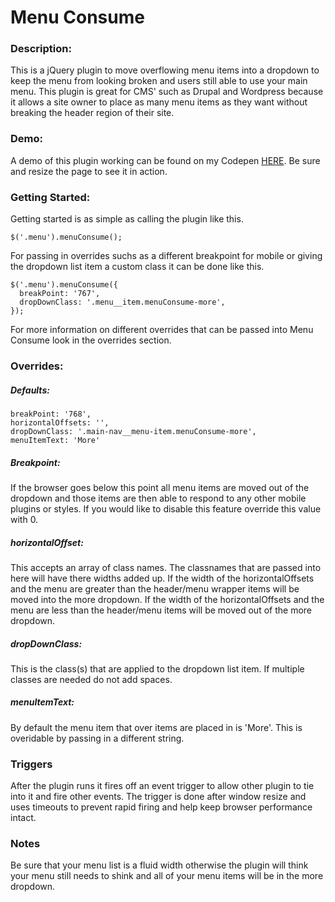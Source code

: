 # Menu Consume

### Description:
This is a jQuery plugin to move overflowing menu items into a dropdown to keep the menu from looking broken and users still able to use your main menu. This plugin is great for CMS' such as Drupal and Wordpress because it allows a site owner to place as many menu items as they want without breaking the header region of their site.

### Demo:
A demo of this plugin working can be found on my Codepen [HERE](http://cdpn.io/mBdCL). Be sure and resize the page to see it in action.

### Getting Started:
Getting started is as simple as calling the plugin like this.

```
$('.menu').menuConsume();
```
For passing in overrides suchs as a different breakpoint for mobile or giving the dropdown list item a custom class it can be done like this.

```
$('.menu').menuConsume({
  breakPoint: '767',
  dropDownClass: '.menu__item.menuConsume-more',
});

```
For more information on different overrides that can be passed into Menu Consume look in the overrides section. 

### Overrides:
##### Defaults:
```
breakPoint: '768',
horizontalOffsets: '',
dropDownClass: '.main-nav__menu-item.menuConsume-more',
menuItemText: 'More'
```

##### Breakpoint: 
If the browser goes below this point all menu items are moved out of the dropdown and those items are then able to respond to any other mobile plugins or styles. If you would like to disable this feature override this value with 0.

##### horizontalOffset: 
This accepts an array of class names. The classnames that are passed into here will have there widths added up. If the width of the horizontalOffsets and the menu are greater than the header/menu wrapper items will be moved into the more dropdown. If the width of the horizontalOffsets and the menu are less than the header/menu items will be moved out of the more dropdown.

##### dropDownClass: 
This is the class(s) that are applied to the dropdown list item. If multiple classes are needed do not add spaces. 

##### menuItemText: 
By default the menu item that over items are placed in is 'More'. This is overidable by passing in a different string.

### Triggers
After the plugin runs it fires off an event trigger to allow other plugin to tie into it and fire other events. The trigger is done after window resize and uses timeouts to prevent rapid firing and help keep browser performance intact. 

### Notes
Be sure that your menu list is a fluid width otherwise the plugin will think your menu still needs to shink and all of your menu items will be in the more dropdown.
